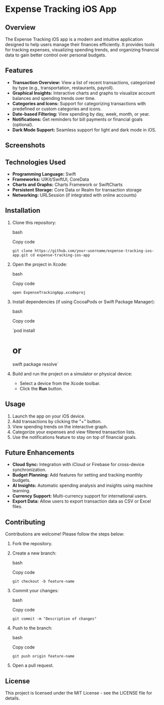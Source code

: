 
Expense Tracking iOS App
========================

Overview
--------

The Expense Tracking iOS app is a modern and intuitive application designed to help users manage their finances efficiently. It provides tools for tracking expenses, visualizing spending trends, and organizing financial data to gain better control over personal budgets.

Features
--------

-   **Transaction Overview:** View a list of recent transactions, categorized by type (e.g., transportation, restaurants, payroll).
-   **Graphical Insights:** Interactive charts and graphs to visualize account balances and spending trends over time.
-   **Categories and Icons:** Support for categorizing transactions with predefined or custom categories and icons.
-   **Date-based Filtering:** View spending by day, week, month, or year.
-   **Notifications:** Get reminders for bill payments or financial goals (optional).
-   **Dark Mode Support:** Seamless support for light and dark mode in iOS.

Screenshots
-----------

Technologies Used
-----------------

-   **Programming Language:** Swift
-   **Frameworks:** UIKit/SwiftUI, CoreData
-   **Charts and Graphs:** Charts Framework or SwiftCharts
-   **Persistent Storage:** Core Data or Realm for transaction storage
-   **Networking:** URLSession (if integrated with online accounts)

Installation
------------

1.  Clone this repository:

    bash

    Copy code

    `git clone https://github.com/your-username/expense-tracking-ios-app.git
    cd expense-tracking-ios-app`

2.  Open the project in Xcode:

    bash

    Copy code

    `open ExpenseTrackingApp.xcodeproj`

3.  Install dependencies (if using CocoaPods or Swift Package Manager):

    bash

    Copy code

    `pod install
    # or
    swift package resolve`

4.  Build and run the project on a simulator or physical device:

    -   Select a device from the Xcode toolbar.
    -   Click the **Run** button.

Usage
-----

1.  Launch the app on your iOS device.
2.  Add transactions by clicking the "+" button.
3.  View spending trends on the interactive graph.
4.  Categorize your expenses and view filtered transaction lists.
5.  Use the notifications feature to stay on top of financial goals.

Future Enhancements
-------------------

-   **Cloud Sync:** Integration with iCloud or Firebase for cross-device synchronization.
-   **Budget Planning:** Add features for setting and tracking monthly budgets.
-   **AI Insights:** Automatic spending analysis and insights using machine learning.
-   **Currency Support:** Multi-currency support for international users.
-   **Export Data:** Allow users to export transaction data as CSV or Excel files.

Contributing
------------

Contributions are welcome! Please follow the steps below:

1.  Fork the repository.
2.  Create a new branch:

    bash

    Copy code

    `git checkout -b feature-name`

3.  Commit your changes:

    bash

    Copy code

    `git commit -m "Description of changes"`

4.  Push to the branch:

    bash

    Copy code

    `git push origin feature-name`

5.  Open a pull request.

License
-------

This project is licensed under the MIT License - see the LICENSE file for details.

